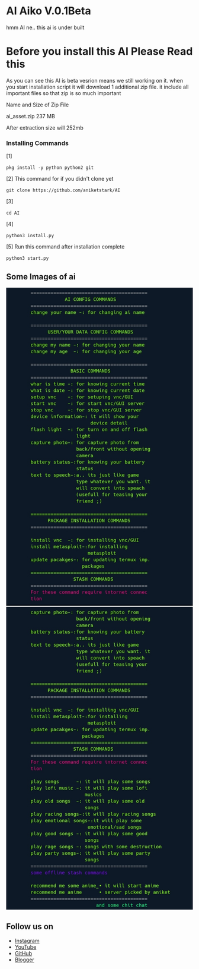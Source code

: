# AI Aiko V.0.1Beta

hmm AI ne.. 
this ai is under built

# Before you install this AI Please Read this

As you can see this AI is beta vesrion means
we still working on it. 
when you start installation script it will
download 1 additional zip file. it include all 
important files so that zip is so much important

Name and Size of Zip File

ai_asset.zip    237 MB  

After extraction size will 252mb

### Installing Commands
[1]
```
pkg install -y python python2 git
```

[2] This command for if you didn't clone yet
```
git clone https://github.com/aniketstark/AI
```

[3]
```
cd AI
```

[4]
```
python3 install.py
```
[5] Run this command after installation complete
```
python3 start.py
```

## Some Images of ai
![](sample.png)
![](sample2.png)


## Follow us on

* [Instagram](https://www.instagram.com/aniketstark330/) 
* [YouTube](https://m.youtube.com/channel/UCjb4zsUpNuSSaCCUirQL_sQ) 
* [GitHub](https://github.com/aniketstark)  
* [Blogger](https://gamerstech330.blogspot.com/?m=1)


